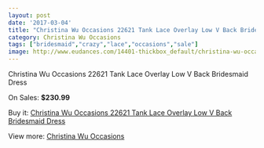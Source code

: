 ```yaml
---
layout: post
date: '2017-03-04'
title: "Christina Wu Occasions 22621 Tank Lace Overlay Low V Back Bridesmaid Dress"
category: Christina Wu Occasions
tags: ["bridesmaid","crazy","lace","occasions","sale"]
image: http://www.eudances.com/14401-thickbox_default/christina-wu-occasions-22621-tank-lace-overlay-low-v-back-bridesmaid-dress.jpg
---
```

Christina Wu Occasions 22621 Tank Lace Overlay Low V Back Bridesmaid Dress

On Sales: **$230.99**
<a href="https://www.eudances.com/en/christina-wu-occasions/4319-christina-wu-occasions-22621-tank-lace-overlay-low-v-back-bridesmaid-dress.html"><amp-img layout="responsive" width="600" height="600" src="//www.eudances.com/14401-thickbox_default/christina-wu-occasions-22621-tank-lace-overlay-low-v-back-bridesmaid-dress.jpg" alt="Christina Wu Occasions 22621 Tank Lace Overlay Low V Back Bridesmaid Dress 0" /></a>
<a href="https://www.eudances.com/en/christina-wu-occasions/4319-christina-wu-occasions-22621-tank-lace-overlay-low-v-back-bridesmaid-dress.html"><amp-img layout="responsive" width="600" height="600" src="//www.eudances.com/14404-thickbox_default/christina-wu-occasions-22621-tank-lace-overlay-low-v-back-bridesmaid-dress.jpg" alt="Christina Wu Occasions 22621 Tank Lace Overlay Low V Back Bridesmaid Dress 1" /></a>
<a href="https://www.eudances.com/en/christina-wu-occasions/4319-christina-wu-occasions-22621-tank-lace-overlay-low-v-back-bridesmaid-dress.html"><amp-img layout="responsive" width="600" height="600" src="//www.eudances.com/14403-thickbox_default/christina-wu-occasions-22621-tank-lace-overlay-low-v-back-bridesmaid-dress.jpg" alt="Christina Wu Occasions 22621 Tank Lace Overlay Low V Back Bridesmaid Dress 2" /></a>
<a href="https://www.eudances.com/en/christina-wu-occasions/4319-christina-wu-occasions-22621-tank-lace-overlay-low-v-back-bridesmaid-dress.html"><amp-img layout="responsive" width="600" height="600" src="//www.eudances.com/14402-thickbox_default/christina-wu-occasions-22621-tank-lace-overlay-low-v-back-bridesmaid-dress.jpg" alt="Christina Wu Occasions 22621 Tank Lace Overlay Low V Back Bridesmaid Dress 3" /></a>

Buy it: [Christina Wu Occasions 22621 Tank Lace Overlay Low V Back Bridesmaid Dress](https://www.eudances.com/en/christina-wu-occasions/4319-christina-wu-occasions-22621-tank-lace-overlay-low-v-back-bridesmaid-dress.html "Christina Wu Occasions 22621 Tank Lace Overlay Low V Back Bridesmaid Dress")

View more: [Christina Wu Occasions](https://www.eudances.com/en/59-christina-wu-occasions "Christina Wu Occasions")